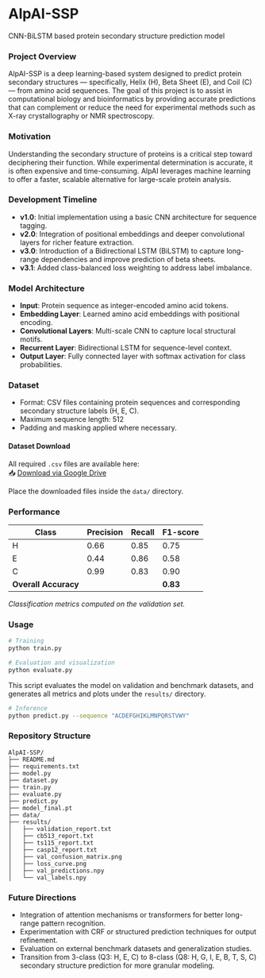 # AlpAI-SSP  
CNN-BiLSTM based protein secondary structure prediction model

### Project Overview

AlpAI-SSP is a deep learning-based system designed to predict protein secondary structures — specifically, Helix (H), Beta Sheet (E), and Coil (C) — from amino acid sequences. The goal of this project is to assist in computational biology and bioinformatics by providing accurate predictions that can complement or reduce the need for experimental methods such as X-ray crystallography or NMR spectroscopy.

### Motivation

Understanding the secondary structure of proteins is a critical step toward deciphering their function. While experimental determination is accurate, it is often expensive and time-consuming. AlpAI leverages machine learning to offer a faster, scalable alternative for large-scale protein analysis.

### Development Timeline

- **v1.0**: Initial implementation using a basic CNN architecture for sequence tagging.  
- **v2.0**: Integration of positional embeddings and deeper convolutional layers for richer feature extraction.  
- **v3.0**: Introduction of a Bidirectional LSTM (BiLSTM) to capture long-range dependencies and improve prediction of beta sheets.  
- **v3.1**: Added class-balanced loss weighting to address label imbalance.  

### Model Architecture

- **Input**: Protein sequence as integer-encoded amino acid tokens.  
- **Embedding Layer**: Learned amino acid embeddings with positional encoding.  
- **Convolutional Layers**: Multi-scale CNN to capture local structural motifs.  
- **Recurrent Layer**: Bidirectional LSTM for sequence-level context.  
- **Output Layer**: Fully connected layer with softmax activation for class probabilities.  

### Dataset

- Format: CSV files containing protein sequences and corresponding secondary structure labels (H, E, C).  
- Maximum sequence length: 512  
- Padding and masking applied where necessary.  

#### Dataset Download

All required `.csv` files are available here:  
📥 [Download via Google Drive](https://drive.google.com/drive/u/0/folders/1Z7HZPMZOcR_hPhD722Hr4U_xmeUX29aY)

Place the downloaded files inside the `data/` directory.

### Performance

| Class                | Precision | Recall | F1-score |
|----------------------|-----------|--------|----------|
| H                    | 0.66      | 0.85   | 0.75     |
| E                    | 0.44      | 0.86   | 0.58     |
| C                    | 0.99      | 0.83   | 0.90     |
| **Overall Accuracy** |           |        | **0.83** |

*Classification metrics computed on the validation set.*

### Usage

```bash
# Training
python train.py

# Evaluation and visualization
python evaluate.py
```

This script evaluates the model on validation and benchmark datasets, and generates all metrics and plots under the `results/` directory.

```bash
# Inference
python predict.py --sequence "ACDEFGHIKLMNPQRSTVWY"
```

### Repository Structure

```
AlpAI-SSP/
├── README.md
├── requirements.txt
├── model.py
├── dataset.py
├── train.py
├── evaluate.py
├── predict.py
├── model_final.pt
├── data/
├── results/
│   ├── validation_report.txt
│   ├── cb513_report.txt
│   ├── ts115_report.txt
│   ├── casp12_report.txt
│   ├── val_confusion_matrix.png
│   ├── loss_curve.png
│   ├── val_predictions.npy
│   └── val_labels.npy
```

### Future Directions

* Integration of attention mechanisms or transformers for better long-range pattern recognition.
* Experimentation with CRF or structured prediction techniques for output refinement.
* Evaluation on external benchmark datasets and generalization studies.
* Transition from 3-class (Q3: H, E, C) to 8-class (Q8: H, G, I, E, B, T, S, C) secondary structure prediction for more granular modeling.
